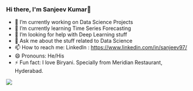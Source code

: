 ### Hi there, I'm Sanjeev Kumar👋


- 🔭 I’m currently working on Data Science Projects
- 🌱 I’m currently learning Time Series Forecasting
- 🤔 I’m looking for help with Deep Learning stuff
- 💬 Ask me about the stuff related to Data Science
- 📫 How to reach me: LinkedIn : https://www.linkedin.com/in/sanjeev97/
- 😄 Pronouns: He/His
- ⚡ Fun fact: I love Biryani. Specially from Meridian Restaurant, Hyderabad.

<img src = "https://github-readme-stats.vercel.app/api?username=SANJEEVKUMARBG&&show_icons=true&title_color=ffffff&icon_color=bb2acf&text_color=daf7dc&bg_color=151515">
